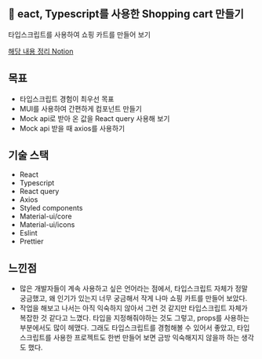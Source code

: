 ## 🛒 eact, Typescript를 사용한 Shopping cart 만들기

타입스크립트를 사용하여 쇼핑 카트를 만들어 보기

[해당 내용 정리 Notion](https://www.notion.so/yerimgim/React-Typescript-Shopping-Cart-cac6fe10b9f04be9894e246c84a36e1d)

## 목표

- 타입스크립트 경험이 최우선 목표
- MUI를 사용하여 간편하게 컴포넌트 만들기
- Mock api로 받아 온 값을 React query 사용해 보기
- Mock api 받을 때 axios를 사용하기

## 기술 스택

- React
- Typescript
- React query
- Axios
- Styled components
- Material-ui/core
- Material-ui/icons
- Eslint
- Prettier

## 느낀점

- 많은 개발자들이 계속 사용하고 싶은 언어라는 점에서, 타입스크립트 자체가 정말 궁금했고, 왜 인기가 있는지 너무 궁금해서 작게 나마 쇼핑 카트를 만들어 보았다.
- 작업을 해보고 나서는 아직 익숙하지 않아서 그런 것 같지만 타입스크립트 자체가 복잡한 것 같다고 느꼈다. 타입을 지정해줘야하는 것도 그렇고, props를 사용하는 부분에서도 많이 헤맸다.
  그래도 타입스크립트를 경험해볼 수 있어서 좋았고, 타입스크립트를 사용한 프로젝트도 한번 만들어 보면 금방 익숙해지지 않을까 하는 생각도 했다.
